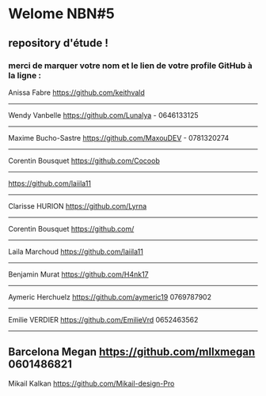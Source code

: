 #  Welome NBN#5
## repository d'étude !

### merci de marquer votre nom et le lien de votre profile GitHub à la ligne :





Anissa Fabre  https://github.com/keithvald

-----------------------------------------------------

Wendy Vanbelle https://github.com/Lunalya - 0646133125

-----------------------------------------------------

Maxime Bucho-Sastre https://github.com/MaxouDEV - 0781320274

-----------------------------------------------------

Corentin Bousquet https://github.com/Cocoob

-----------------------------------------------------

https://github.com/laiila11

-----------------------------------------------------

Clarisse HURION https://github.com/Lyrna

-----------------------------------------------------

Corentin Bousquet https://github.com/

-----------------------------------------------------

Laila Marchoud https://github.com/laiila11

-----------------------------------------------------

Benjamin Murat https://github.com/H4nk17

-----------------------------------------------------

Aymeric Herchuelz https://github.com/aymeric19 0769787902

-----------------------------------------------------


Emilie VERDIER https://github.com/EmilieVrd 0652463562

-----------------------------------------------------

Barcelona Megan https://github.com/mllxmegan 0601486821
-----------------------------------

Mikail Kalkan https://github.com/Mikail-design-Pro
